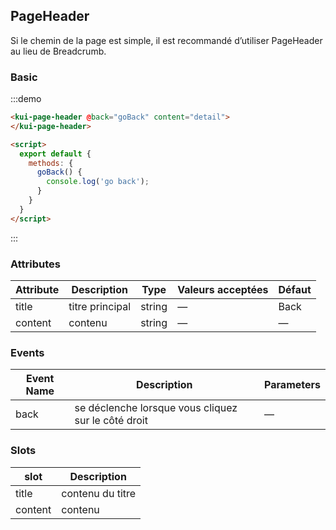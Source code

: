 ## PageHeader

Si le chemin de la page est simple, il est recommandé d’utiliser PageHeader au lieu de Breadcrumb.

### Basic

:::demo
```html
<kui-page-header @back="goBack" content="detail">
</kui-page-header>

<script>
  export default {
    methods: {
      goBack() {
        console.log('go back');
      }
    }
  }
</script>
```
:::

### Attributes
| Attribute | Description   | Type      | Valeurs acceptées             | Défaut |
|---------- |-------------- |---------- |------------------------------ | ------ |
| title     | titre principal | string  |  —                            | Back   |
| content   | contenu       | string    |  —                            | —      |

### Events
| Event Name | Description   | Parameters |
|----------- |-------------- |----------- |
| back       | se déclenche lorsque vous cliquez sur le côté droit | — |

### Slots
| slot      | Description            |
|---------- | ---------------------- |
| title     | contenu du titre       |
| content   | contenu                |
